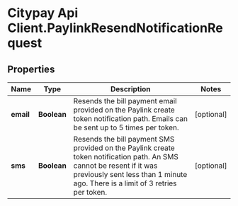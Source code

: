 # Citypay Api Client.PaylinkResendNotificationRequest

## Properties

Name | Type | Description | Notes
------------ | ------------- | ------------- | -------------
**email** | **Boolean** | Resends the bill payment email provided on the Paylink create token notification path. Emails can be sent up to 5 times per token. | [optional] 
**sms** | **Boolean** | Resends the bill payment SMS provided on the Paylink create token notification path. An SMS cannot be resent if it was previously sent less than 1 minute ago. There is a limit of 3 retries per token.  | [optional] 


